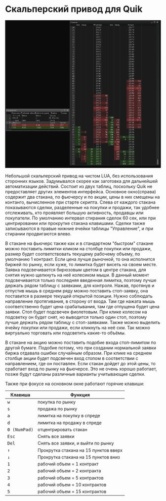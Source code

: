 # Скальперский привод для Quik

![Интерфейс привода](img/interface.png "Интерфейс привода")

Небольшой скальперский привод на чистом LUA, без использования сторонних языков. Задумывался скорее как заготовка для дальнейшей автоматизации действий. Состоит из двух таблиц, поскольку Quik не предоставляет других элементов интерфейса. Основное окно(справа) содержит два стакана, по фьючерсу и по акции, цены в них смещены на контанго, вычисленное при старте скрипта. Слева от каждого стакана показываются сделки, разделенные на покупки и продажи, так удобнее отслеживать, кто проявляет большую активность, продавцы или покупатели. По умолчанию интервал стирания сделок 60 сек, или при центрировании или прокрутке стакана клавишами. Сделки также записываются в правые нижние ячейки таблицы "Управление", и при стирании продвигаются влево.

В стакане на фьючерс также как и в стандартном "быстром" стакане можно поставить лимитки кликом на столбце покупки или продажи, размер будет соответствовать текущему рабочему объему, по умолчанию 1 контракт. Если цена лучше рыночной, то она исполнится биржей по рынку, если хуже, то лимитка будет висеть на своем месте. Заявка подсвечивается бирюзовым цветом в центре стакана, для снятия нужно щелкнуть на неё колесиком мыши. В данный момент подсвечивается только последняя введенная лимитка, поэтому лучше держать рядом таблицу с заявками, для контроля. Нажав, протянув и отпустив мышь в среднем ряду можно поставить стоп-заявку, она поставится в размере текущей открытой позиции. Нужно соблюдать направление протягивания, в сторону от входа. Там где нажата мышь соответственно будет цена срабатывания, там где отпущена будет цена заявки. Стоп будет подсвечен фиолетовым. При клике колесом на подсветку он будет снят, но выводится только один стоп, поэтому лучше держать рядом таблицу с стоп-заявками. Также можно выделить ячейку покупки или продажи, если кликнуть на неё скм. Так можно виртуально торговать или подсветить какие-то объёмы.

В стакане на акцию можно поставить подобие входа стоп-лимитом по другой бумаге. Подобие потому, что при создании нормальной заявки биржа отдавала ошибки случайным образом. При клике на среднем столбце акции будет подсвечен вход стопом в соответствии с направлением, где он поставлен. Если стакан дойдет до этой цены, то сработает вход по рынку на фьючерсе. Это не очень хорошо работает, позже будут сделаны различные варианты учитывающие сделки.

Также при фокусе на основном окне работают горячие клавиши:

|       Клавиша        |                Функция                 |
|----------------------|----------------------------------------|
|<kbd>w</kbd>          |  покупка по рынку                      |
|<kbd>s</kbd>          |  продажа по рынку                      |
|<kbd>a</kbd>          |  лимитка на покупку в спреде           |
|<kbd>d</kbd>          |  лимитка на продажу в спреде           |
|<kbd>0 (NumPad)</kbd> |  отцентрировать стакан                 |
|<kbd>Esc</kbd>        |  Снять все заявки                      |
|<kbd>Del</kbd>        |  Снять все заявки, и выйти по рынку    |
|<kbd>↑</kbd>          |  Прокрутка стакана на 15 пунктов вверх |
|<kbd>↓</kbd>          |  Прокрутка стакана на 15 пунктов вниз  |
|<kbd>1</kbd>          |  рабочий объем = 1 контракт            |
|<kbd>2</kbd>          |  рабочий объем = 2 контракта           |
|<kbd>3</kbd>          |  рабочий объем = 5 контрактов          |
|<kbd>4</kbd>          |  рабочий объем = 10 контрактов         |
|<kbd>5</kbd>          |  рабочий объем = 15 контрактов         |



